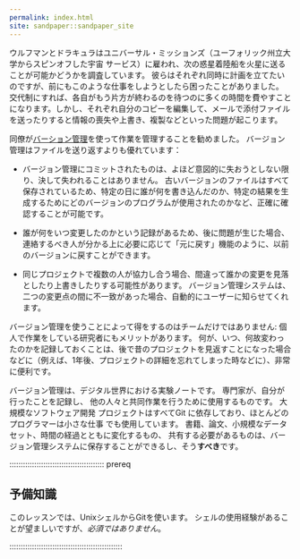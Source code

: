 ```yaml
---
permalink: index.html
site: sandpaper::sandpaper_site
---
```


ウルフマンとドラキュラはユニバーサル・ミッションズ（ユーフォリック州立大学からスピンオフした宇宙
サービス）に雇われ、次の惑星着陸船を火星に送ることが可能かどうかを調査しています。  彼らはそれぞれ同時に計画を立てたいのですが、前にもこのような仕事をしようとしたら困ったことがありました。  交代制にすれば、各自がもう片方が終わるのを待つのに多くの時間を費やすことになります。しかし、それぞれ自分のコピーを編集して、メールで添付ファイルを送ったりすると情報の喪失や上書き、複製などといった問題が起こります。

同僚が[バーション管理](learners/reference.md#version-control)を使って作業を管理することを勧めました。 バージョン管理はファイルを送り返すよりも優れています：

- バージョン管理にコミットされたものは、よほど意図的に失おうとしない限り、決して失われることはありません。 古いバージョンのファイルはすべて保存されているため、特定の日に誰が何を書き込んだのか、特定の結果を生成するためにどのバージョンのプログラムが使用されたのかなど、正確に確認することが可能です。

- 誰が何をいつ変更したのかという記録があるため、後に問題が生じた場合、連絡するべき人が分かる上に必要に応じて「元に戻す」機能のように、以前のバージョンに戻すことができます。

- 同じプロジェクトで複数の人が協力し合う場合、間違って誰かの変更を見落としたり上書きしたりする可能性があります。 バージョン管理システムは、二つの変更点の間に不一致があった場合、自動的にユーザーに知らせてくれます。

バージョン管理を使うことによって得をするのはチームだけではありません: 個人で作業をしている研究者にもメリットがあります。  何が、いつ、何故変わったのかを記録しておくことは、後で昔のプロジェクトを見返すことになった場合などに（例えば、1年後、プロジェクトの詳細を忘れてしまった時などに）、非常に便利です。

バージョン管理は、デジタル世界における実験ノートです。
専門家が、自分が行ったことを記録し、
他の人々と共同作業を行うために使用するものです。  大規模なソフトウェア開発
プロジェクトはすべてGit に依存しており、ほとんどのプログラマーは小さな仕事
でも使用しています。  書籍、論文、小規模なデータセット、時間の経過とともに変化するもの、
共有する必要があるものは、バージョン管理システムに保存することができるし、そう**すべき**です。

::::::::::::::::::::::::::::::::::::::::::  prereq

## 予備知識

このレッスンでは、UnixシェルからGitを使います。
シェルの使用経験があることが望ましいですが、_必須ではありません_。

::::::::::::::::::::::::::::::::::::::::::::::::::

